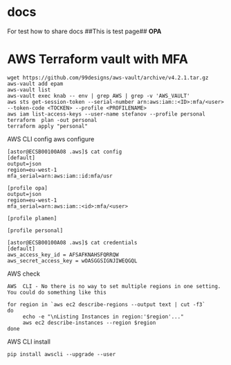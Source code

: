 # docs
For test how to share docs 
##This is test page##
__**OPA**__


# AWS Terraform vault with MFA 
```
wget https://github.com/99designs/aws-vault/archive/v4.2.1.tar.gz
aws-vault add epam
aws-vault list
aws-vault exec knab -- env | grep AWS | grep -v 'AWS_VAULT'
aws sts get-session-token --serial-number arn:aws:iam::<ID>:mfa/<user> --token-code <TOCKEN> --profile <PROFILENAME>
aws iam list-access-keys --user-name stefanov --profile personal
terraform  plan -out personal
terraform apply "personal"
```
AWS CLI config
aws configure
```
[astor@ECSB00100A08 .aws]$ cat config
[default]
output=json
region=eu-west-1
mfa_serial=arn:aws:iam::id:mfa/usr

[profile opa]
output=json
region=eu-west-1
mfa_serial=arn:aws:iam::<id>:mfa/<user>

[profile plamen]

[profile personal]

[astor@ECSB00100A08 .aws]$ cat credentials
[default]
aws_access_key_id = AFSAFKNAHSFQRRQW
aws_secret_access_key = wOASGGSIGNJIWEQGQL
```


AWS check
```
AWS  CLI - No there is no way to set multiple regions in one setting. You could do something like this

for region in `aws ec2 describe-regions --output text | cut -f3`
do
     echo -e "\nListing Instances in region:'$region'..."
     aws ec2 describe-instances --region $region
done
```

AWS CLI install
```
pip install awscli --upgrade --user
```
